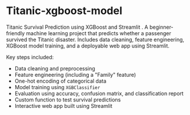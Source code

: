 # Titanic-xgboost-model
Titanic Survival Prediction using XGBoost and Streamlit . A beginner-friendly machine learning project that predicts whether a passenger survived the Titanic disaster. Includes data cleaning, feature engineering, XGBoost model training, and a deployable web app using Streamlit.


Key steps included:
- Data cleaning and preprocessing
- Feature engineering (including a "Family" feature)
- One-hot encoding of categorical data
- Model training using `XGBClassifier`
- Evaluation using accuracy, confusion matrix, and classification report
- Custom function to test survival predictions
- Interactive web app built using Streamlit
